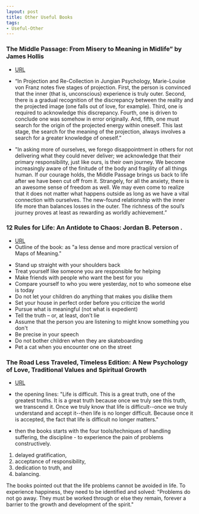 ```yaml
---
layout: post
title: Other Useful Books
tags:
- Useful-Other
---
```






### The Middle Passage: From Misery to Meaning in Midlife” by James Hollis

- [URL](https://www.amazon.com/Passage-Studies-Jungian-Psychology-Analysts/dp/0919123600)

- “In Projection and Re-Collection in Jungian Psychology, Marie-Louise von Franz notes five stages of projection. First, the person is convinced that the inner (that is, unconscious) experience is truly outer. Second, there is a gradual recognition of the discrepancy between the reality and the projected image (one falls out of love, for example). Third, one is required to acknowledge this discrepancy. Fourth, one is driven to conclude one was somehow in error originally. And, fifth, one must search for the origin of the projected energy within oneself. This last stage, the search for the meaning of the projection, always involves a search for a greater knowledge of oneself.”

- "In asking more of ourselves, we forego disappointment in others for not delivering what they could never deliver; we acknowledge that their primary responsibility, just like ours, is their own journey. We become increasingly aware of the finitude of the body and fragility of all things human.
If our courage holds, the Middle Passage brings us back to life after we have been cut off from it. Strangely, for all the anxiety, there is an awesome sense of freedom as well. We may even come to realize that it does not matter what happens outside as long as we have a vital connection with ourselves. The new-found relationship with the inner life more than balances losses in the outer. The richness of the soul’s journey proves at least as rewarding as worldly achievement.”

### 12 Rules for Life: An Antidote to Chaos: Jordan B. Peterson .
- [URL](https://en.wikipedia.org/wiki/12_Rules_for_Life)
- Outline of the book:  as "a less dense and more practical version of Maps of Meaning."
+  Stand up straight with your shoulders back
+ Treat yourself like someone you are responsible for helping
+ Make friends with people who want the best for you
+ Compare yourself to who you were yesterday, not to who someone else is today
+ Do not let your children do anything that makes you dislike them
+ Set your house in perfect order before you criticize the world
+ Pursue what is meaningful (not what is expedient)
+ Tell the truth – or, at least, don't lie
+ Assume that the person you are listening to might know something you don't
+ Be precise in your speech
+ Do not bother children when they are skateboarding
+ Pet a cat when you encounter one on the street



### The Road Less Traveled, Timeless Edition: A New Psychology of Love, Traditional Values and Spiritual Growth 

- [URL](https://www.amazon.com/Road-Less-Traveled-Timeless-Traditional/dp/0743243153)

- the opening lines: "Life is difficult. This is a great truth, one of the greatest truths. It is a great truth because once we truly see this truth, we transcend it. Once we truly know that life is difficult--once we truly understand and accept it--then life is no longer difficult. Because once it is accepted, the fact that life is difficult no longer matters."

- then the books starts with the four tools/techniques of handling suffering, the discipline - to experience the pain of problems constructively. 

1. delayed gratification, 
2. acceptance of responsibility, 
3. dedication to truth, and 
4. balancing. 

The books pointed out that the life problems cannot be avoided in life. To experience happiness, they need to be identified and solved: "Problems do not go away. They must be worked through or else they remain, forever a barrier to the growth and development of the spirit." 



